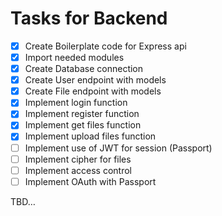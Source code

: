 # Tasks for Backend

- [X]  Create Boilerplate code for Express api
- [X]  Import needed modules
- [X]  Create Database connection
- [X]  Create User endpoint with models
- [X]  Create File endpoint with models
- [X]  Implement login function
- [X]  Implement register function
- [X]  Implement get files function
- [X]  Implement upload files function
- [ ]  Implement use of JWT for session (Passport)
- [ ]  Implement cipher for files
- [ ]  Implement access control
- [ ]  Implement OAuth with Passport

TBD…